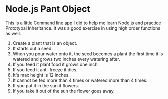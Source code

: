 # Node.js Pant Object

This is a little Command line app I did to help me learn Node.js and practice Prototypal Inheritance. It was a good exercise in using high order functions as well.  

1. Create a plant that is an object.
2. It starts out a seed.
3. When you pour water onto it, the seed becomes a plant the first time it is watered and grows two inches every watering after.
4. If you feed it plant food it grows one inch.
5. If you feed it anti-freeze it dies.
6. It's max height is 12 inches.
7. It cannot be fed more than 4 times or watered more than 4 times.
8. If you put it in the sun it flowers.
9. If you take it out of the sun the flower goes away.
